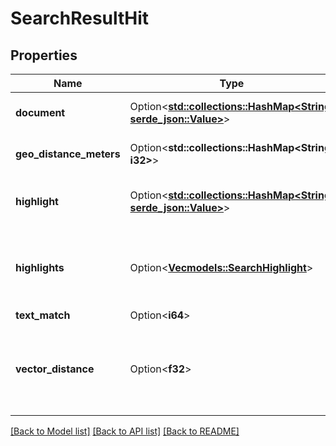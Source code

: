 # SearchResultHit

## Properties

Name | Type | Description | Notes
------------ | ------------- | ------------- | -------------
**document** | Option<[**std::collections::HashMap<String, serde_json::Value>**](serde_json::Value.md)> | Can be any key-value pair | [optional]
**geo_distance_meters** | Option<**std::collections::HashMap<String, i32>**> | Can be any key-value pair | [optional]
**highlight** | Option<[**std::collections::HashMap<String, serde_json::Value>**](serde_json::Value.md)> | Highlighted version of the matching document | [optional]
**highlights** | Option<[**Vec<models::SearchHighlight>**](SearchHighlight.md)> | (Deprecated) Contains highlighted portions of the search fields | [optional]
**text_match** | Option<**i64**> |  | [optional]
**vector_distance** | Option<**f32**> | Distance between the query vector and matching document's vector value | [optional]

[[Back to Model list]](../README.md#documentation-for-models) [[Back to API list]](../README.md#documentation-for-api-endpoints) [[Back to README]](../README.md)


